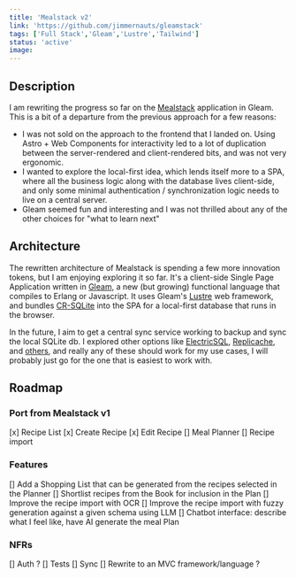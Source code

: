 ```yaml
---
title: 'Mealstack v2'
link: 'https://github.com/jimmernauts/gleamstack'
tags: ['Full Stack','Gleam','Lustre','Tailwind']
status: 'active'
image: 
---
```


## Description

I am rewriting the progress so far on the [Mealstack](/projects/mealstack) application in Gleam. This is a bit of a departure from the previous approach for a few reasons:
+ I was not sold on the approach to the frontend that I landed on. Using Astro + Web Components for interactivity led to a lot of duplication between the server-rendered and client-rendered bits, and was not very ergonomic.
+ I wanted to explore the local-first idea, which lends itself more to a SPA, where all the business logic along with the database lives client-side, and only some minimal authentication / synchronization logic needs to live on a central server.
+ Gleam seemed fun and interesting and I was not thrilled about any of the other choices for "what to learn next"

## Architecture

The rewritten architecture of Mealstack is spending a few more innovation tokens, but I am enjoying exploring it so far.
It's a client-side Single Page Application written in [Gleam](https://gleam.run), a new (but growing) functional language that compiles to Erlang or Javascript. It uses Gleam's [Lustre](https://hexdocs.pm/lustre/) web framework, and bundles [CR-SQLite](https://vlcn.io/docs/cr-sqlite/intro) into the SPA for a local-first database that runs in the browser.

In the future, I aim to get a central sync service working to backup and sync the local SQLite db. I explored other options like [ElectricSQL](https://electric-sql.com/), [Replicache](https://replicache.dev/), and [others](https://localfirstweb.dev/), and really any of these should work for my use cases, I will probably just go for the one that is easiest to work with.

## Roadmap

### Port from Mealstack v1
[x] Recipe List
[x] Create Recipe
[x] Edit Recipe
[] Meal Planner
[] Recipe import

### Features
[] Add a Shopping List that can be generated from the recipes selected in the Planner
[] Shortlist recipes from the Book for inclusion in the Plan
[] Improve the recipe import with OCR
[] Improve the recipe import with fuzzy generation against a given schema using LLM
[] Chatbot interface: describe what I feel like, have AI generate the meal Plan

### NFRs
[] Auth ?
[] Tests
[] Sync
[] Rewrite to an MVC framework/language ?